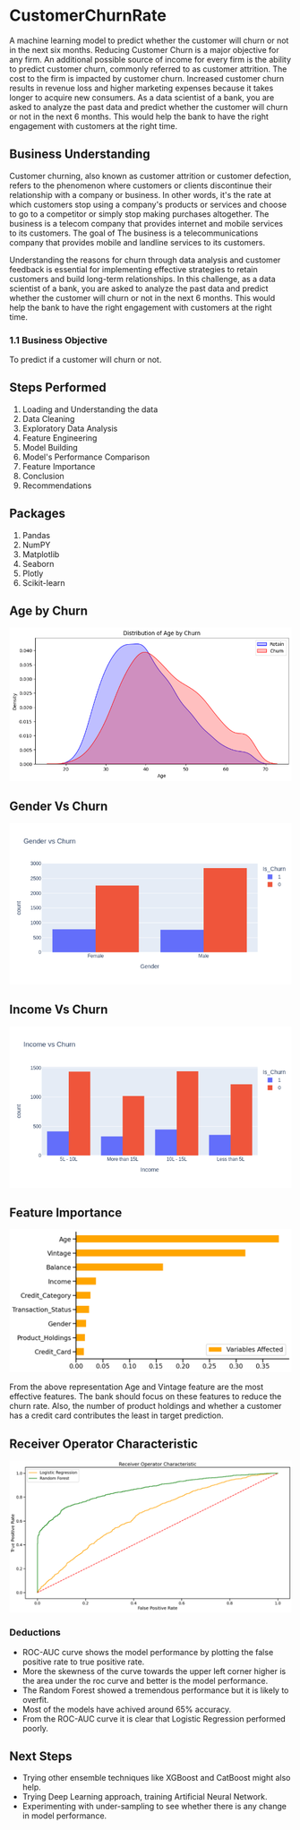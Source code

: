 # CustomerChurnRate
A machine learning model to predict whether the customer will churn or not in the next six months.
Reducing Customer Churn is a major objective for any firm. An additional possible source of income for every firm is the ability to predict customer churn, commonly referred to as customer attrition. The cost to the firm is impacted by customer churn. Increased customer churn results in revenue loss and higher marketing expenses because it takes longer to acquire new consumers. 
As a data scientist of a bank, you are asked to analyze the past data and predict whether the customer will churn or not in the next 6 months. This would help the bank to have the right engagement with customers at the right time.

## Business Understanding

Customer churning, also known as customer attrition or customer defection, refers to the phenomenon where customers or clients discontinue their relationship with a company or business. In other words, it's the rate at which customers stop using a company's products or services and choose to go to a competitor or simply stop making purchases altogether. The business is a telecom company that provides internet and mobile services to its customers. The goal of The business is a telecommunications company that provides mobile and landline services to its customers.

Understanding the reasons for churn through data analysis and customer feedback is essential for implementing effective strategies to retain customers and build long-term relationships. In this challenge, as a data scientist of a bank, you are asked to analyze the past data and predict whether the customer will churn or not in the next 6 months. This would help the bank to have the right engagement with customers at the right time.


### 1.1 Business Objective

To predict if a customer will churn or not.

## Steps Performed
1. Loading and Understanding the data
2. Data Cleaning
3. Exploratory Data Analysis
4. Feature Engineering
5. Model Building
6. Model's Performance Comparison
7. Feature Importance
8. Conclusion
9. Recommendations


## Packages
1. Pandas
2. NumPY
3. Matplotlib
4. Seaborn
5. Plotly
6. Scikit-learn

## Age by Churn
<img src="./images/AgeByChurn.png">

## Gender Vs Churn
<img src="./images/GendervsChurn.png">

## Income Vs Churn
<img src="./images/IncomeVsChurn.png">

## Feature Importance
<img src="./images/FeatureImportance.png">

From the above representation Age and Vintage feature are the most effective features. The bank should focus on these features to reduce the churn rate. Also, the number of product holdings and whether a customer has a credit card contributes the least in target prediction.

## Receiver Operator Characteristic
<img src="./images/ReceiverOperatorCharacteristic.png">

### Deductions
- ROC-AUC curve shows the model performance by plotting the false positive rate to true positive rate.
- More the skewness of the curve towards the upper left corner higher is the area under the roc curve and better is the model performance.
- The Random Forest showed a tremendous performance but it is likely to overfit.
- Most of the models have achived around 65% accuracy.
- From the ROC-AUC curve it is clear that Logistic Regression performed poorly.


## Next Steps
- Trying other ensemble techniques like XGBoost and CatBoost might also help.
- Trying Deep Learning approach, training Artificial Neural Network.
- Experimenting with under-sampling to see whether there is any change in model performance.



